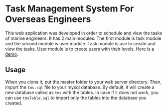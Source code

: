 # Task Management System For Overseas Engineers

This web application was developed in order to schedule and view the tasks of marine engineers. It has 2 main modules. The first module is task module and the second module is user module. Task module is use to create and view the tasks. User module is to create users with their levels. Here is a [demo](https://berkcetinsaya.com/taskManagementSystem).

## Usage

When you clone it, put the master folder to your web server directory. Then, import the `tms.sql` file to your mysql database. By default, it will create a new database called as `tms` with the tables. In case if it does not work, you can use `tmsTable.sql` to import only the tables into the database you created.